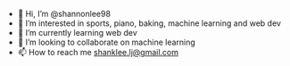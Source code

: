 - 👋 Hi, I’m @shannonlee98
- 👀 I’m interested in sports, piano, baking, machine learning and web dev
- 🌱 I’m currently learning web dev
- 💞️ I’m looking to collaborate on machine learning
- 📫 How to reach me shanklee.lj@gmail.com

<!---
shannonlee98/shannonlee98 is a ✨ special ✨ repository because its `README.md` (this file) appears on your GitHub profile.
You can click the Preview link to take a look at your changes.
--->
